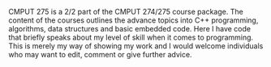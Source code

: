 CMPUT 275 is a 2/2 part of the CMPUT 274/275 course package. The content of the courses outlines the advance topics into C++ programming, algorithms, data structures and basic embedded code. Here I have code that briefly speaks about my level of skill when it comes to programming. This is merely my way of showing my work and I would welcome individuals who may want to edit, comment or give further advice.